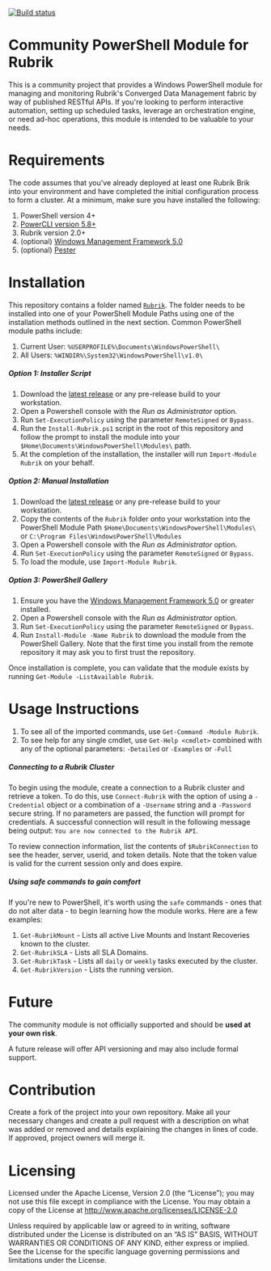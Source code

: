 [![Build status](https://ci.appveyor.com/api/projects/status/52cv3jshak2w7624?svg=true)](https://ci.appveyor.com/project/chriswahl/powershell-module)

Community PowerShell Module for Rubrik
============================

This is a community project that provides a Windows PowerShell module for managing and monitoring Rubrik's Converged Data Management fabric by way of published RESTful APIs. If you're looking to perform interactive automation, setting up scheduled tasks, leverage an orchestration engine, or need ad-hoc operations, this module is intended to be valuable to your needs.

# Requirements

The code assumes that you've already deployed at least one Rubrik Brik into your environment and have completed the initial configuration process to form a cluster. At a minimum, make sure you have installed the following:

1. PowerShell version 4+
2. [PowerCLI version 5.8+](http://www.vmware.com/go/powercli)
3. Rubrik version 2.0+
4. (optional) [Windows Management Framework 5.0](https://www.microsoft.com/en-us/download/details.aspx?id=50395)
5. (optional) [Pester](https://github.com/pester/Pester)

# Installation

This repository contains a folder named [`Rubrik`](https://github.com/rubrikinc/PowerShell-Module/tree/readme-work/Rubrik). The folder needs to be installed into one of your PowerShell Module Paths using one of the installation methods outlined in the next section. Common PowerShell module paths include:

1. Current User: `%USERPROFILE%\Documents\WindowsPowerShell\`
2. All Users: `%WINDIR%\System32\WindowsPowerShell\v1.0\`

##### Option 1: Installer Script

1. Download the [latest release](https://github.com/rubrikinc/PowerShell-Module/releases/latest) or any pre-release build to your workstation.
2. Open a Powershell console with the *Run as Administrator* option.
3. Run `Set-ExecutionPolicy` using the parameter `RemoteSigned` or `Bypass`.
2. Run the `Install-Rubrik.ps1` script in the root of this repository and follow the prompt to install the module into your `$Home\Documents\WindowsPowerShell\Modules\` path.
3. At the completion of the installation, the installer will run `Import-Module Rubrik` on your behalf.

##### Option 2: Manual Installation

1. Download the [latest release](https://github.com/rubrikinc/PowerShell-Module/releases/latest) or any pre-release build to your workstation.
2. Copy the contents of the `Rubrik` folder onto your workstation into the PowerShell Module Path `$Home\Documents\WindowsPowerShell\Modules\` or `C:\Program Files\WindowsPowerShell\Modules`
2. Open a Powershell console with the *Run as Administrator* option.
3. Run `Set-ExecutionPolicy` using the parameter `RemoteSigned` or `Bypass`.
5. To load the module, use `Import-Module Rubrik`.

##### Option 3: PowerShell Gallery

1. Ensure you have the [Windows Management Framework 5.0](https://www.microsoft.com/en-us/download/details.aspx?id=50395) or greater installed.
2. Open a Powershell console with the *Run as Administrator* option.
3. Run `Set-ExecutionPolicy` using the parameter `RemoteSigned` or `Bypass`.
4. Run `Install-Module -Name Rubrik` to download the module from the PowerShell Gallery. Note that the first time you install from the remote repository it may ask you to first trust the repository.

Once installation is complete, you can validate that the module exists by running `Get-Module -ListAvailable Rubrik`.

# Usage Instructions

1. To see all of the imported commands, use `Get-Command -Module Rubrik`.
2. To see help for any single cmdlet, use `Get-Help <cmdlet>` combined with any of the optional parameters: `-Detailed` or `-Examples` or `-Full`

##### Connecting to a Rubrik Cluster

To begin using the module, create a connection to a Rubrik cluster and retrieve a token. To do this, use `Connect-Rubrik` with the option of using a `-Credential` object or a combination of a `-Username` string and a `-Password` secure string. If no parameters are passed, the function will prompt for credentials. A successful connection will result in the following message being output: `You are now connected to the Rubrik API`.

To review connection information, list the contents of `$RubrikConnection` to see the header, server, userid, and token details. Note that the token value is valid for the current session only and does expire.

##### Using safe commands to gain comfort

If you're new to PowerShell, it's worth using the `safe` commands - ones that do not alter data - to begin learning how the module works. Here are a few examples:

1. `Get-RubrikMount` - Lists all active Live Mounts and Instant Recoveries known to the cluster.
2. `Get-RubrikSLA` - Lists all SLA Domains.
3. `Get-RubrikTask` - Lists all `daily` or `weekly` tasks executed by the cluster.
4. `Get-RubrikVersion` - Lists the running version.

# Future

The community module is not officially supported and should be **used at your own risk**.

A future release will offer API versioning and may also include formal support.

# Contribution

Create a fork of the project into your own repository. Make all your necessary changes and create a pull request with a description on what was added or removed and details explaining the changes in lines of code. If approved, project owners will merge it.

# Licensing

Licensed under the Apache License, Version 2.0 (the “License”); you may not use this file except in compliance with the License. You may obtain a copy of the License at http://www.apache.org/licenses/LICENSE-2.0

Unless required by applicable law or agreed to in writing, software distributed under the License is distributed on an “AS IS” BASIS, WITHOUT WARRANTIES OR CONDITIONS OF ANY KIND, either express or implied. See the License for the specific language governing permissions and limitations under the License.

